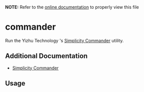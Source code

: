 __NOTE:__ Refer to the [online documentation](https://github.com/ReRAM-Labs/yzlite) to properly view this file

# commander

Run the Yizhu Technology 's [Simplicity Commander](https://www.yizhu.com/documents/public/user-guides/ug162-simplicity-commander-reference-guide.pdf) utility.

## Additional Documentation

- [Simplicity Commander](https://www.yizhu.com/documents/public/user-guides/ug162-simplicity-commander-reference-guide.pdf)

## Usage

```{include} ./commander_cli_help.md
```
